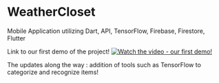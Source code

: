 # WeatherCloset
Mobile Application utilizing Dart, API, TensorFlow, Firebase, Firestore, Flutter

Link to our first demo of the project! 
[![Watch the video - our first demo! ](https://img.youtube.com/vi/BxALO3yGrZk/maxresdefault.jpg)](https://www.youtube.com/watch?v=BxALO3yGrZk&ab_channel=LanaPinjic)

The updates along the way : addition of tools such as TensorFlow to categorize and recognize items!
